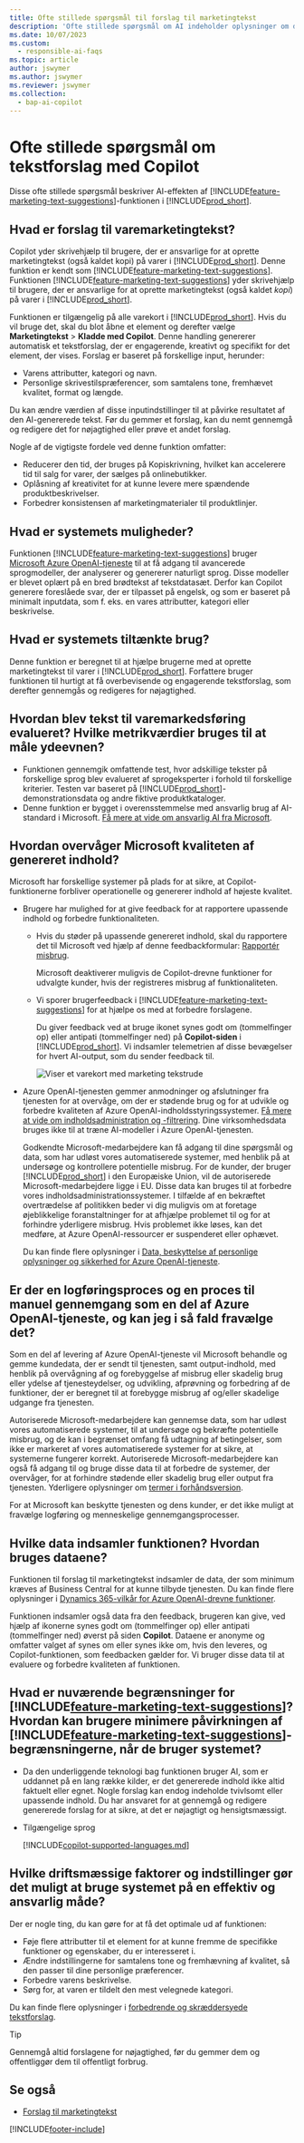 ```yaml
---
title: Ofte stillede spørgsmål til forslag til marketingtekst
description: 'Ofte stillede spørgsmål om AI indeholder oplysninger om den AI-teknologi, der bruges i forslag til marketingtekster i Business Central, sammen med vigtige overvejelser og detaljer om, hvordan AI''en bruges, hvordan den blev testet og evalueret og eventuelle specifikke begrænsninger.'
ms.date: 10/07/2023
ms.custom:
  - responsible-ai-faqs
ms.topic: article
author: jswymer
ms.author: jswymer
ms.reviewer: jswymer
ms.collection:
  - bap-ai-copilot
---
```


# Ofte stillede spørgsmål om tekstforslag med Copilot

Disse ofte stillede spørgsmål beskriver AI-effekten af [!INCLUDE[feature-marketing-text-suggestions](includes/feature-marketing-text-suggestions.md)]-funktionen i [!INCLUDE[prod_short](includes/prod_short.md)].

## Hvad er forslag til varemarketingtekst?

Copilot yder skrivehjælp til brugere, der er ansvarlige for at oprette marketingtekst (også kaldet kopi) på varer i [!INCLUDE[prod_short](includes/prod_short.md)]. Denne funktion er kendt som [!INCLUDE[feature-marketing-text-suggestions](includes/feature-marketing-text-suggestions.md)]. Funktionen [!INCLUDE[feature-marketing-text-suggestions](includes/feature-marketing-text-suggestions.md)] yder skrivehjælp til brugere, der er ansvarlige for at oprette marketingtekst (også kaldet *kopi*) på varer i [!INCLUDE[prod_short](includes/prod_short.md)].

Funktionen er tilgængelig på alle varekort i [!INCLUDE[prod_short](includes/prod_short.md)]. Hvis du vil bruge det, skal du blot åbne et element og derefter vælge **Marketingtekst** > **Kladde med Copilot**. Denne handling genererer automatisk et tekstforslag, der er engagerende, kreativt og specifikt for det element, der vises. Forslag er baseret på forskellige input, herunder:

- Varens attributter, kategori og navn.
- Personlige skrivestilspræferencer, som samtalens tone, fremhævet kvalitet, format og længde.

Du kan ændre værdien af disse inputindstillinger til at påvirke resultatet af den AI-genererede tekst. Før du gemmer et forslag, kan du nemt gennemgå og redigere det for nøjagtighed eller prøve et andet forslag.

Nogle af de vigtigste fordele ved denne funktion omfatter:

- Reducerer den tid, der bruges på Kopiskrivning, hvilket kan accelerere tid til salg for varer, der sælges på onlinebutikker.
- Oplåsning af kreativitet for at kunne levere mere spændende produktbeskrivelser.
- Forbedrer konsistensen af marketingmaterialer til produktlinjer.

## Hvad er systemets muligheder?

Funktionen [!INCLUDE[feature-marketing-text-suggestions](includes/feature-marketing-text-suggestions.md)] bruger [Microsoft Azure OpenAI-tjeneste](/azure/cognitive-services/openai/overview) til at få adgang til avancerede sprogmodeller, der analyserer og genererer naturligt sprog. Disse modeller er blevet oplært på en bred brødtekst af tekstdatasæt. Derfor kan Copilot generere foreslåede svar, der er tilpasset på engelsk, og som er baseret på minimalt inputdata, som f. eks. en vares attributter, kategori eller beskrivelse. 

## Hvad er systemets tiltænkte brug?

Denne funktion er beregnet til at hjælpe brugerne med at oprette marketingtekst til varer i [!INCLUDE[prod_short](includes/prod_short.md)]. Forfattere bruger funktionen til hurtigt at få overbevisende og engagerende tekstforslag, som derefter gennemgås og redigeres for nøjagtighed. 

## Hvordan blev tekst til varemarkedsføring evalueret? Hvilke metrikværdier bruges til at måle ydeevnen?

- Funktionen gennemgik omfattende test, hvor adskillige tekster på forskellige sprog blev evalueret af sprogeksperter i forhold til forskellige kriterier. Testen var baseret på [!INCLUDE[prod_short](includes/prod_short.md)]-demonstrationsdata og andre fiktive produktkataloger.
- Denne funktion er bygget i overensstemmelse med ansvarlig brug af AI-standard i Microsoft. [Få mere at vide om ansvarlig AI fra Microsoft](https://aka.ms/RAI).

## Hvordan overvåger Microsoft kvaliteten af genereret indhold?

Microsoft har forskellige systemer på plads for at sikre, at Copilot-funktionerne forbliver operationelle og genererer indhold af højeste kvalitet.

- Brugere har mulighed for at give feedback for at rapportere upassende indhold og forbedre funktionaliteten.

  - Hvis du støder på upassende genereret indhold, skal du rapportere det til Microsoft ved hjælp af denne feedbackformular: [Rapportér misbrug](https://go.microsoft.com/fwlink/?linkid=2249810). 

    Microsoft deaktiverer muligvis de Copilot-drevne funktioner for udvalgte kunder, hvis der registreres misbrug af funktionaliteten. 

  - Vi sporer brugerfeedback i [!INCLUDE[feature-marketing-text-suggestions](includes/feature-marketing-text-suggestions.md)] for at hjælpe os med at forbedre forslagene. 

    Du giver feedback ved at bruge ikonet synes godt om (tommelfinger op) eller antipati (tommelfinger ned) på **Copilot-siden** i [!INCLUDE[prod_short](includes/prod_short.md)]. Vi indsamler telemetrien af disse bevægelser for hvert AI-output, som du sender feedback til.

    ![Viser et varekort med marketing tekstrude](media/create-with-copilot-window-feedback.svg)

- Azure OpenAI-tjenesten gemmer anmodninger og afslutninger fra tjenesten for at overvåge, om der er stødende brug og for at udvikle og forbedre kvaliteten af Azure OpenAI-indholdsstyringssystemer. [Få mere at vide om indholdsadministration og -filtrering](/azure/cognitive-services/openai/concepts/content-filter). Dine virksomhedsdata bruges ikke til at træne AI-modeller i Azure OpenAI-tjenesten.

   Godkendte Microsoft-medarbejdere kan få adgang til dine spørgsmål og data, som har udløst vores automatiserede systemer, med henblik på at undersøge og kontrollere potentielle misbrug. For de kunder, der bruger [!INCLUDE[prod_short](includes/prod_short.md)] i den Europæiske Union, vil de autoriserede Microsoft-medarbejdere ligge i EU. Disse data kan bruges til at forbedre vores indholdsadministrationssystemer. I tilfælde af en bekræftet overtrædelse af politikken beder vi dig muligvis om at foretage øjeblikkelige foranstaltninger for at afhjælpe problemet til og for at forhindre yderligere misbrug. Hvis problemet ikke løses, kan det medføre, at Azure OpenAI-ressourcer er suspenderet eller ophævet.

   Du kan finde flere oplysninger i [Data, beskyttelse af personlige oplysninger og sikkerhed for Azure OpenAI-tjeneste](/legal/cognitive-services/openai/data-privacy#abuse-and-harmful-content-generation).

## Er der en logføringsproces og en proces til manuel gennemgang som en del af Azure OpenAI-tjeneste, og kan jeg i så fald fravælge det?  

Som en del af levering af Azure OpenAI-tjeneste vil Microsoft behandle og gemme kundedata, der er sendt til tjenesten, samt output-indhold, med henblik på overvågning af og forebyggelse af misbrug eller skadelig brug eller ydelse af tjenesteydelser, og udvikling, afprøvning og forbedring af de funktioner, der er beregnet til at forebygge misbrug af og/eller skadelige udgange fra tjenesten. 

Autoriserede Microsoft-medarbejdere kan gennemse data, som har udløst vores automatiserede systemer, til at undersøge og bekræfte potentielle misbrug, og de kan i begrænset omfang få udtagning af betingelser, som ikke er markeret af vores automatiserede systemer for at sikre, at systemerne fungerer korrekt. Autoriserede Microsoft-medarbejdere kan også få adgang til og bruge disse data til at forbedre de systemer, der overvåger, for at forhindre stødende eller skadelig brug eller output fra tjenesten. Yderligere oplysninger om [termer i forhåndsversion](https://go.microsoft.com/fwlink/?linkid=2189520).

For at Microsoft kan beskytte tjenesten og dens kunder, er det ikke muligt at fravælge logføring og menneskelige gennemgangsprocesser.

## Hvilke data indsamler funktionen? Hvordan bruges dataene?

Funktionen til forslag til marketingtekst indsamler de data, der som minimum kræves af Business Central for at kunne tilbyde tjenesten. Du kan finde flere oplysninger i [Dynamics 365-vilkår for Azure OpenAI-drevne funktioner](https://go.microsoft.com/fwlink/?linkid=2236010).

Funktionen indsamler også data fra den feedback, brugeren kan give, ved hjælp af ikonerne synes godt om (tommelfinger op) eller antipati (tommelfinger ned) øverst på siden **Copilot**. Dataene er anonyme og omfatter valget af synes om eller synes ikke om, hvis den leveres, og Copilot-funktionen, som feedbacken gælder for. Vi bruger disse data til at evaluere og forbedre kvaliteten af funktionen.

## Hvad er nuværende begrænsninger for [!INCLUDE[feature-marketing-text-suggestions](includes/feature-marketing-text-suggestions.md)]? Hvordan kan brugere minimere påvirkningen af [!INCLUDE[feature-marketing-text-suggestions](includes/feature-marketing-text-suggestions.md)]-begrænsningerne, når de bruger systemet?

- Da den underliggende teknologi bag funktionen bruger AI, som er uddannet på en lang række kilder, er det genererede indhold ikke altid faktuelt eller egnet. Nogle forslag kan endog indeholde tvivlsomt eller upassende indhold. Du har ansvaret for at gennemgå og redigere genererede forslag for at sikre, at det er nøjagtigt og hensigtsmæssigt.

- Tilgængelige sprog
  
   [!INCLUDE[copilot-supported-languages.md](includes/copilot-supported-languages.md)]

## Hvilke driftsmæssige faktorer og indstillinger gør det muligt at bruge systemet på en effektiv og ansvarlig måde?

Der er nogle ting, du kan gøre for at få det optimale ud af funktionen:

- Føje flere attributter til et element for at kunne fremme de specifikke funktioner og egenskaber, du er interesseret i.
- Ændre indstillingerne for samtalens tone og fremhævning af kvalitet, så den passer til dine personlige præferencer.
- Forbedre varens beskrivelse.
- Sørg for, at varen er tildelt den mest velegnede kategori.

Du kan finde flere oplysninger i [forbedrende og skræddersyede tekstforslag](item-marketing-text.md#improve-and-tailor-text-suggestions).

> [!TIP]
> Gennemgå altid forslagene for nøjagtighed, før du gemmer dem og offentliggør dem til offentligt forbrug.


## Se også

- [Forslag til marketingtekst](ai-overview.md)

[!INCLUDE[footer-include](includes/footer-banner.md)]
